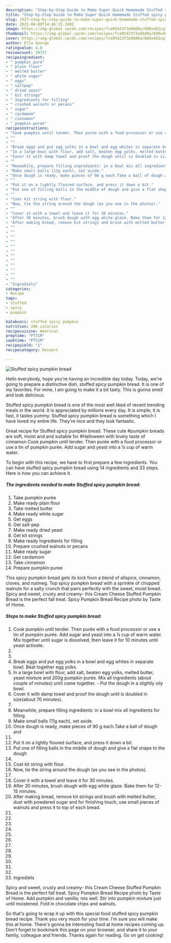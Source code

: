 ```yaml
---
description: "Step-by-Step Guide to Make Super Quick Homemade Stuffed spicy pumpkin bread"
title: "Step-by-Step Guide to Make Super Quick Homemade Stuffed spicy pumpkin bread"
slug: 1937-step-by-step-guide-to-make-super-quick-homemade-stuffed-spicy-pumpkin-bread
date: 2021-08-09T14:46:15.248Z
image: https://img-global.cpcdn.com/recipes/fce05423f3e80d0a/680x482cq70/stuffed-spicy-pumpkin-bread-recipe-main-photo.jpg
thumbnail: https://img-global.cpcdn.com/recipes/fce05423f3e80d0a/680x482cq70/stuffed-spicy-pumpkin-bread-recipe-main-photo.jpg
cover: https://img-global.cpcdn.com/recipes/fce05423f3e80d0a/680x482cq70/stuffed-spicy-pumpkin-bread-recipe-main-photo.jpg
author: Ella George
ratingvalue: 4.6
reviewcount: 39727
recipeingredient:
- " pumpkin pure"
- " plain flour"
- " melted butter"
- " white sugar"
- " eggs"
- " saltpep"
- " dried yeast"
- " kit strings"
- " Ingredients for filling"
- " crushed walnuts or pecans"
- " sugar"
- " cardamom"
- " cinnamon"
- " pumpkin puree"
recipeinstructions:
- "Cook pumpkin until tender. Then purée with a food processor or use a tin of pumpkin purée. Add sugar and yeast into a ¼ cup of warm water. Mix together until sugar is dissolved, then leave it for 10 minutes until yeast activate."
- ""
- ""
- "Break eggs and put egg yolks in a bowl and egg whites in separate bowl. Beat together egg yolks."
- "In a large bowl with flour, add salt, beaten egg yolks, melted butter, yeast mixture and 200g pumpkin purée. Mix all ingredients (about couple of minutes) until come together. Put the dough in a slightly oily bowl."
- "Cover it with damp towel and proof the dough until is doubled in size(about 70 minutes)."
- ""
- "Meanwhile, prepare filling ingredients: in a bowl mix all ingredients for filling."
- "Make small balls (11g each), set aside."
- "Once dough is ready, make pieces of 90 g each.Take a ball of dough and"
- ""
- "Put it on a lightly floured surface, and press it down a bit."
- "Put one of filling balls in the middle of dough and give a flat shape to the dough"
- ""
- "Coat kit string with flour."
- "Now, tie the string around the dough (as you see in the photos)."
- ""
- "Cover it with a towel and leave it for 30 minutes."
- "After 30 minutes, brush dough with egg white glaze. Bake them for 12-15 minutes."
- "After making bread, remove kit strings and brush with melted butter, dust with powdered sugar and for finishing touch, use small pieces of walnuts and press it to top of each bread."
- ""
- ""
- ""
- ""
- ""
- ""
- ""
- ""
- ""
- ""
- ""
- ""
- "Ingrediets"
categories:
- Recipe
tags:
- stuffed
- spicy
- pumpkin

katakunci: stuffed spicy pumpkin 
nutrition: 206 calories
recipecuisine: American
preptime: "PT31M"
cooktime: "PT51M"
recipeyield: "1"
recipecategory: Dessert

---
```



![Stuffed spicy pumpkin bread](https://img-global.cpcdn.com/recipes/fce05423f3e80d0a/680x482cq70/stuffed-spicy-pumpkin-bread-recipe-main-photo.jpg)

Hello everybody, hope you're having an incredible day today. Today, we're going to prepare a distinctive dish, stuffed spicy pumpkin bread. It is one of my favorites. For mine, I am going to make it a bit tasty. This is gonna smell and look delicious.

Stuffed spicy pumpkin bread is one of the most well liked of recent trending meals in the world. It is appreciated by millions every day. It is simple, it is fast, it tastes yummy. Stuffed spicy pumpkin bread is something which I have loved my entire life. They're nice and they look fantastic.

Great recipe for Stuffed spicy pumpkin bread. These cute #pumpkin breads are soft, moist and and suitable for #Halloween with lovely taste of cinnamon Cook pumpkin until tender. Then purée with a food processor or use a tin of pumpkin purée. Add sugar and yeast into a ¼ cup of warm water.


To begin with this recipe, we have to first prepare a few ingredients. You can have stuffed spicy pumpkin bread using 14 ingredients and 33 steps. Here is how you can achieve it.

<!--inarticleads1-->

##### The ingredients needed to make Stuffed spicy pumpkin bread:

1. Take  pumpkin purée
1. Make ready  plain flour
1. Take  melted butter
1. Make ready  white sugar
1. Get  eggs
1. Get  salt-pep
1. Make ready  dried yeast
1. Get  kit strings
1. Make ready  Ingredients for filling
1. Prepare  crushed walnuts or pecans
1. Make ready  sugar
1. Get  cardamom
1. Take  cinnamon
1. Prepare  pumpkin puree


This spicy pumpkin bread gets its kick from a blend of allspice, cinnamon, cloves, and nutmeg. Top spicy pumpkin bread with a sprinkle of chopped walnuts for a salty crunch that pairs perfectly with the sweet, moist bread. Spicy and sweet, crusty and creamy- this Cream Cheese Stuffed Pumpkin Bread is the perfect fall treat. Spicy Pumpkin Bread Recipe photo by Taste of Home. 

<!--inarticleads2-->

##### Steps to make Stuffed spicy pumpkin bread:

1. Cook pumpkin until tender. Then purée with a food processor or use a tin of pumpkin purée. Add sugar and yeast into a ¼ cup of warm water. Mix together until sugar is dissolved, then leave it for 10 minutes until yeast activate.
1. 
1. 
1. Break eggs and put egg yolks in a bowl and egg whites in separate bowl. Beat together egg yolks.
1. In a large bowl with flour, add salt, beaten egg yolks, melted butter, yeast mixture and 200g pumpkin purée. Mix all ingredients (about couple of minutes) until come together. - Put the dough in a slightly oily bowl.
1. Cover it with damp towel and proof the dough until is doubled in size(about 70 minutes).
1. 
1. Meanwhile, prepare filling ingredients: in a bowl mix all ingredients for filling.
1. Make small balls (11g each), set aside.
1. Once dough is ready, make pieces of 90 g each.Take a ball of dough and
1. 
1. Put it on a lightly floured surface, and press it down a bit.
1. Put one of filling balls in the middle of dough and give a flat shape to the dough
1. 
1. Coat kit string with flour.
1. Now, tie the string around the dough (as you see in the photos).
1. 
1. Cover it with a towel and leave it for 30 minutes.
1. After 30 minutes, brush dough with egg white glaze. Bake them for 12-15 minutes.
1. After making bread, remove kit strings and brush with melted butter, dust with powdered sugar and for finishing touch, use small pieces of walnuts and press it to top of each bread.
1. 
1. 
1. 
1. 
1. 
1. 
1. 
1. 
1. 
1. 
1. 
1. 
1. Ingrediets


Spicy and sweet, crusty and creamy- this Cream Cheese Stuffed Pumpkin Bread is the perfect fall treat. Spicy Pumpkin Bread Recipe photo by Taste of Home. Add pumpkin and vanilla; mix well. Stir into pumpkin mixture just until moistened. Fold in chocolate chips and walnuts. 

So that's going to wrap it up with this special food stuffed spicy pumpkin bread recipe. Thank you very much for your time. I'm sure you will make this at home. There's gonna be interesting food at home recipes coming up. Don't forget to bookmark this page on your browser, and share it to your family, colleague and friends. Thanks again for reading. Go on get cooking!
